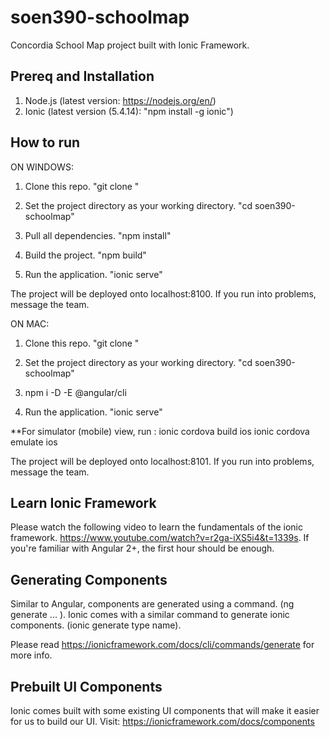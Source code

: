 # soen390-schoolmap

Concordia School Map project built with Ionic Framework.

## Prereq and Installation

1. Node.js (latest version: https://nodejs.org/en/)
2. Ionic (latest version (5.4.14): "npm install -g ionic")


## How to run

ON WINDOWS:

1. Clone this repo. "git clone <url>"

2. Set the project directory as your working directory. "cd soen390-schoolmap"

3. Pull all dependencies. "npm install"

4. Build the project. "npm build"

5. Run the application. "ionic serve"

The project will be deployed onto localhost:8100. If you run into problems, message the team.

ON MAC:

1. Clone this repo. "git clone <url>"

2. Set the project directory as your working directory. "cd soen390-schoolmap"

3. npm i -D -E @angular/cli

5. Run the application. "ionic serve"

 **For simulator (mobile) view, run :
    ionic cordova build ios
    ionic cordova emulate ios

The project will be deployed onto localhost:8101. If you run into problems, message the team.


## Learn Ionic Framework 

Please watch the following video to learn the fundamentals of the ionic framework. https://www.youtube.com/watch?v=r2ga-iXS5i4&t=1339s. 
If you're familiar with Angular 2+, the first hour should be enough.

## Generating Components

Similar to Angular, components are generated using a command. (ng generate ... ). Ionic comes with a similar command to generate ionic components. (ionic generate type name).

Please read https://ionicframework.com/docs/cli/commands/generate for more info.

## Prebuilt UI Components

Ionic comes built with some existing UI components that will make it easier for us to build our UI. 
Visit: https://ionicframework.com/docs/components



